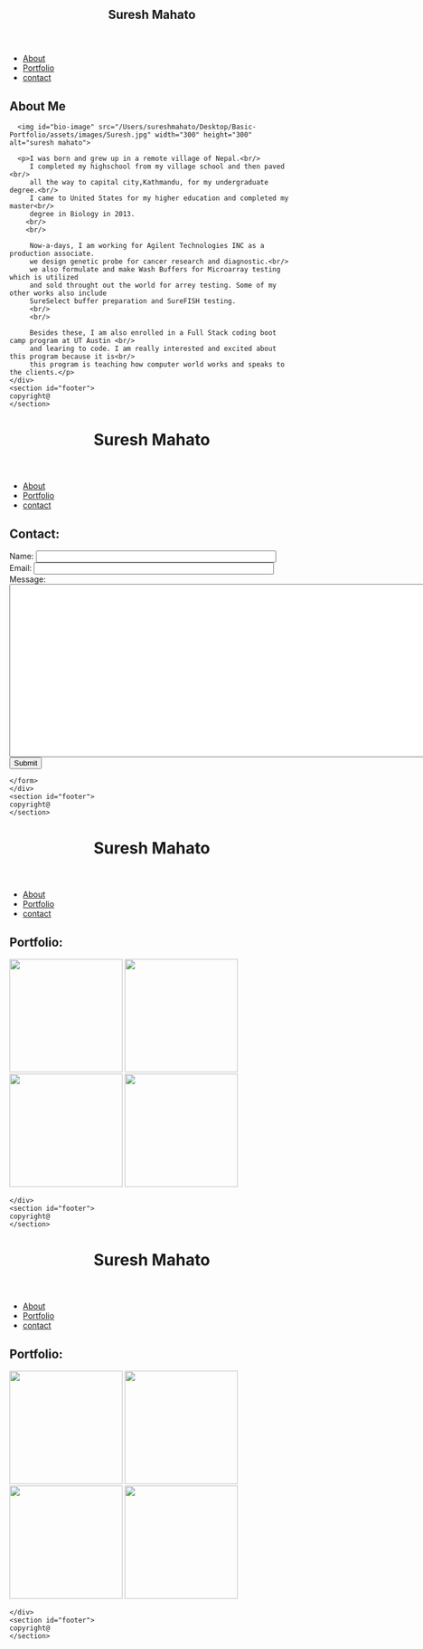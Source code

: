<!DOCTYPE html>
<html lang="en-us">

<head>
  <meta charset="UTF-8">
  <title>Basic Portfolio</title>
  <link rel="stylesheet" type="text/css" href="/Users/sureshmahato/Desktop/Basic-Portfolio/assets/css/style.css">

</head>

<body>
   <section id="main">
  <header>
    <h1>Suresh Mahato</h1> 
  </header>
  <div id="nav">
    <ul>
      <li><a href="">About</a></li>
      <li><a href="">Portfolio</a></li>
      <li><a href="">contact</a></li>
    </ul>
  
  </div>
</section>
  <div class="Main-bio">
      <h2>About Me </h2>
      
      <img id="bio-image" src="/Users/sureshmahato/Desktop/Basic-Portfolio/assets/images/Suresh.jpg" width="300" height="300" alt="suresh mahato">
    
      <p>I was born and grew up in a remote village of Nepal.<br/>
         I completed my highschool from my village school and then paved <br/>
         all the way to capital city,Kathmandu, for my undergraduate degree.<br/>
         I came to United States for my higher education and completed my master<br/>
         degree in Biology in 2013.
        <br/>
        <br/>
        
         Now-a-days, I am working for Agilent Technologies INC as a production associate.
         we design genetic probe for cancer research and diagnostic.<br/>
         we also formulate and make Wash Buffers for Microarray testing which is utilized
         and sold throught out the world for arrey testing. Some of my other works also include
         SureSelect buffer preparation and SureFISH testing.
         <br/>
         <br/>
        
         Besides these, I am also enrolled in a Full Stack coding boot camp program at UT Austin <br/>
         and learing to code. I am really interested and excited about this program because it is<br/>
         this program is teaching how computer world works and speaks to the clients.</p>
    </div>
    <section id="footer">
    copyright@
    </section>

</body>

</html>
<!DOCTYPE html>
<html lang="en-us">

<head>
  <meta charset="UTF-8">
  <title>Basic Portfolio</title>
  <link rel="stylesheet" type="text/css" href="/Users/sureshmahato/Desktop/Basic-Portfolio/assets/css/style.css">

</head>

<body>
    
  <header>
    <h1>Suresh Mahato</h1> 
  </header>
  <div id="nav">
    <ul>
      <li><a href="">About</a></li>
      <li><a href="">Portfolio</a></li>
      <li><a href="">contact</a></li>
    </ul>
  
  </div>

  <div class="Main-bio">
  <h2>Contact: </h2>
   <form action=""method="">
     <label for="Name">Name:</label>
     <input type="text" name="" size="50">
     <br/>
     <label for="Email">Email:</label>
     <input type="text" Email="" size="50"> <br/>
     Message:<br/>
     <textarea rows="20" cols="100"></textarea><br/>
     <input type="submit" value="Submit">

    </form>
    </div>
    <section id="footer">
    copyright@
    </section>

</body>

</html>
<!DOCTYPE html>
<html lang="en-us">

<head>
  <meta charset="UTF-8">
  <title>Basic Portfolio</title>
  <link rel="stylesheet" type="text/css" href="/Users/sureshmahato/Desktop/Basic-Portfolio/assets/css/style.css">

</head>

<body>
    
  <header>
    <h1>Suresh Mahato</h1> 
  </header>
  <div id="nav">
    <ul>
      <li><a href="">About</a></li>
      <li><a href="">Portfolio</a></li>
      <li><a href="">contact</a></li>
    </ul>
  
  </div>

  <div class="Main-bio">
  <h2>Portfolio: </h2>
  <img src="/Users/sureshmahato/Desktop/Basic-Portfolio/assets/images/suresh2.jpg" width="200" height="200">
  <img src="/Users/sureshmahato/Desktop/Basic-Portfolio/assets/images/suresh3.jpg" width="200" height="200"><br/>
  <img src="/Users/sureshmahato/Desktop/Basic-Portfolio/assets/images/suresh4.jpg" width="200" height="200">
  <img src="/Users/sureshmahato/Desktop/Basic-Portfolio/assets/images/suresh5.jpg" width="200" height="200">
 
  
    </div>
    <section id="footer">
    copyright@
    </section>

</body>

</html>
<!DOCTYPE html>
<html lang="en-us">

<head>
  <meta charset="UTF-8">
  <title>Basic Portfolio</title>
  <link rel="stylesheet" type="text/css" href="/Users/sureshmahato/Desktop/Basic-Portfolio/assets/css/style.css">

</head>

<body>
    
  <header>
    <h1>Suresh Mahato</h1> 
  </header>
  <div id="nav">
    <ul>
      <li><a href="">About</a></li>
      <li><a href="">Portfolio</a></li>
      <li><a href="">contact</a></li>
    </ul>
  
  </div>

  <div class="Main-bio">
  <h2>Portfolio: </h2>
  <img src="/Users/sureshmahato/Desktop/Basic-Portfolio/assets/images/suresh2.jpg" width="200" height="200">
  <img src="/Users/sureshmahato/Desktop/Basic-Portfolio/assets/images/suresh3.jpg" width="200" height="200"><br/>
  <img src="/Users/sureshmahato/Desktop/Basic-Portfolio/assets/images/suresh4.jpg" width="200" height="200">
  <img src="/Users/sureshmahato/Desktop/Basic-Portfolio/assets/images/suresh5.jpg" width="200" height="200">
 
  
    </div>
    <section id="footer">
    copyright@
    </section>

</body>

</html>

